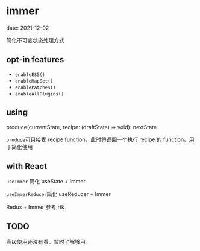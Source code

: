 # immer

date: 2021-12-02

简化不可变状态处理方式

## opt-in features

- `enableES5()`
- `enableMapSet()`
- `enablePatches()`
- `enableAllPlugins()`

## using

produce(currentState, recipe: (draftState) => void): nextState

`produce`可只接受 recipe function，此时将返回一个执行 recipe 的 function。用于简化使用

## with React

`useImmer` 简化 useState + Immer

`useImmerReducer`简化 useReducer + Immer

Redux + Immer 参考 rtk

## TODO

高级使用还没有看，暂时了解够用。
